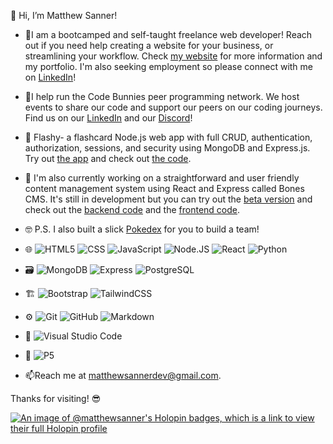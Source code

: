 👋 Hi, I’m Matthew Sanner!

- 🌴I am a bootcamped and self-taught freelance web developer! Reach out if you need help creating a website for your business, or streamlining your workflow. Check [my website](https://matthewsanner.com) for more information and my portfolio. I'm also seeking employment so please connect with me on [LinkedIn](https://www.linkedin.com/in/matthew-sanner2/)!

- 🐰I help run the Code Bunnies peer programming network. We host events to share our code and support our peers on our coding journeys. Find us on our [LinkedIn](https://www.linkedin.com/groups/14100375/) and our [Discord](https://discord.gg/SsefNmP5YP)!

- 📝 Flashy- a flashcard Node.js web app with full CRUD, authentication, authorization, sessions, and security using MongoDB and Express.js. Try out [the app](https://flashy-vgut.onrender.com/) and check out [the code](https://github.com/matthewsanner/flashcard-app).

- 📖 I'm also currently working on a straightforward and user friendly content management system using React and Express called Bones CMS. It's still in development but you can try out the [beta version](https://bones-cms-react.onrender.com/) and check out the [backend code](https://github.com/matthewsanner/bones-cms-backend) and the [frontend code](https://github.com/matthewsanner/bones-cms-react).

- 🤓 P.S. I also built a slick [Pokedex](https://pokemon-team-builder.onrender.com/) for you to build a team! 

- 🌐 ![HTML5](https://img.shields.io/badge/-HTML5-333333?logo=HTML5) ![CSS](https://img.shields.io/badge/-CSS-333333?logo=css3) ![JavaScript](https://img.shields.io/badge/-JavaScript-333333?logo=javascript) ![Node.JS](https://img.shields.io/badge/-Node.js-333333?logo=node.js) ![React](https://img.shields.io/badge/-React-333333?logo=react) ![Python](https://img.shields.io/badge/-Python-333333?logo=python)
- 🗃️ ![MongoDB](https://img.shields.io/badge/-MongoDB-333333?logo=mongodb) ![Express](https://img.shields.io/badge/-Express-333333?logo=express) ![PostgreSQL](https://img.shields.io/badge/-PostgreSQL-333333?logo=postgresql)
- 🏗️ ![Bootstrap](https://img.shields.io/badge/-Bootstrap-333333?logo=bootstrap) ![TailwindCSS](https://img.shields.io/badge/-TailwindCSS-333333?logo=tailwindcss)
- ⚙️ ![Git](https://img.shields.io/badge/-Git-333333?logo=git) ![GitHub](https://img.shields.io/badge/-GitHub-333333?logo=github) ![Markdown](https://img.shields.io/badge/-Markdown-333333?logo=markdown)
- 🔧 ![Visual Studio Code](https://img.shields.io/badge/-Visual%20Studio%20Code-333333?logo=visual-studio-code)
- 🎨 ![P5](https://img.shields.io/badge/-P5-333333?logo=p5.js)

- 📫Reach me at matthewsannerdev@gmail.com.

Thanks for visiting! 😎

[![An image of @matthewsanner's Holopin badges, which is a link to view their full Holopin profile](https://holopin.me/matthewsanner)](https://holopin.io/@matthewsanner)

